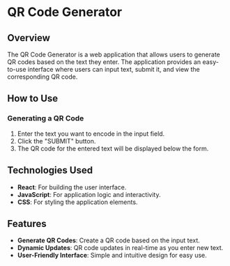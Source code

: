 # QR Code Generator

## Overview
The QR Code Generator is a web application that allows users to generate QR codes based on the text they enter. The application provides an easy-to-use interface where users can input text, submit it, and view the corresponding QR code.

## How to Use

### Generating a QR Code
1. Enter the text you want to encode in the input field.
2. Click the "SUBMIT" button.
3. The QR code for the entered text will be displayed below the form.

## Technologies Used
- **React**: For building the user interface.
- **JavaScript**: For application logic and interactivity.
- **CSS**: For styling the application elements.

## Features
- **Generate QR Codes**: Create a QR code based on the input text.
- **Dynamic Updates**: QR code updates in real-time as you enter new text.
- **User-Friendly Interface**: Simple and intuitive design for easy use.

